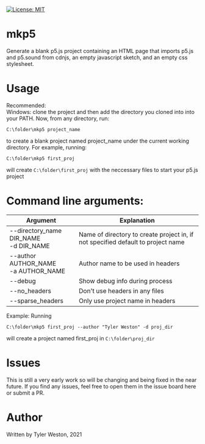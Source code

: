 [![License: MIT](https://img.shields.io/badge/License-MIT-yellow.svg)](https://opensource.org/licenses/MIT)  
# mkp5
Generate a blank p5.js project containing an HTML page that imports p5.js and p5.sound from cdnjs, an empty javascript sketch, and an empty css stylesheet.

# Usage
Recommended:  
Windows: clone the project and then add the directory you cloned into into your PATH. Now, from any directory, run:  
```console
C:\folder\mkp5 project_name
``` 
to create a blank project named project_name under the current working directory. For example, running:  
```console
C:\folder\mkp5 first_proj
```
will create `C:\folder\first_proj` with the neccessary files to start your p5.js project

# Command line arguments:
|Argument|Explanation|
|---|---|
|--directory_name DIR_NAME<br />-d DIR_NAME  |Name of directory to create project in, if not specified default to project name |
|--author AUTHOR_NAME<br />-a AUTHOR_NAME  |Author name to be used in headers |
|--debug             |Show debug info during process |
|--no_headers        |Don't use headers in any files |
|--sparse_headers    |Only use project name in headers| 

Example:
Running  
```console
C:\folder\mkp5 first_proj --author "Tyler Weston" -d proj_dir
```
will create a project named first_proj in `C:\folder\proj_dir`  

# Issues
This is still a very early work so will be changing and being fixed in the near future. If you find any issues, feel free to open them in the issue board here or submit a PR.

# Author
Written by Tyler Weston, 2021